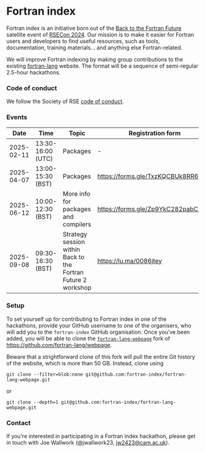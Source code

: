 # Fortran index

Fortran index is an initiative born out of the
[Back to the Fortran Future](https://lu.ma/ao471jms) satellite event of
[RSECon 2024](https://rsecon24.society-rse.org/). Our mission is to make it
easier for Fortran users and developers to find useful resources, such as tools,
documentation, training materials... and anything else Fortran-related.

We will improve Fortran indexing by making group contributions to the existing
[fortran-lang](https://fortran-lang.org/) website. The format will be a sequence
of semi-regular 2.5-hour hackathons.

### Code of conduct

We follow the Society of RSE
[code of conduct](https://society-rse.org/about/policies/code-of-conduct/).

### Events

| Date       | Time              | Topic    | Registration form                   |
| ---------- | ----------------- | -------- | ----------------------------------- |
| 2025-02-11 | 13:30-16:00 (UTC) | Packages | -                                   |
| 2025-04-07 | 13:00-15:30 (BST) | Packages | https://forms.gle/TxzKQCBUk8RR67tPA |
| 2025-06-12 | 10:00-12:30 (BST) | More info for packages and compilers | https://forms.gle/Zp9YkC282pabCxaf8 |
| 2025-09-08 | 09:30-16:30 (BST) | Strategy session within Back to the Fortran Future 2 workshop | https://lu.ma/0086jtey |

### Setup

To set yourself up for contributing to Fortran index in one of the hackathons,
provide your GitHub username to one of the organisers, who will add you to the
`fortran-index` GitHub organisation. Once you've been added, you will be able to
clone the
[`fortran-lang-webpage`](https://github.com/fortran-index/fortran-lang-webpage)
fork of https://github.com/fortran-lang/webpage.

Beware that a strightforward clone of this fork will pull the entire Git history
of the website, which is more than 50 GB. Instead, clone using
```
git clone --filter=blob:none git@github.com:fortran-index/fortran-lang-webpage.git
```
or
```
git clone --depth=1 git@github.com:fortran-index/fortran-lang-webpage.git
```

### Contact

If you're interested in participating in a Fortran index hackathon, please get
in touch with Joe Wallwork (@jwallwork23, jw2423@cam.ac.uk).
